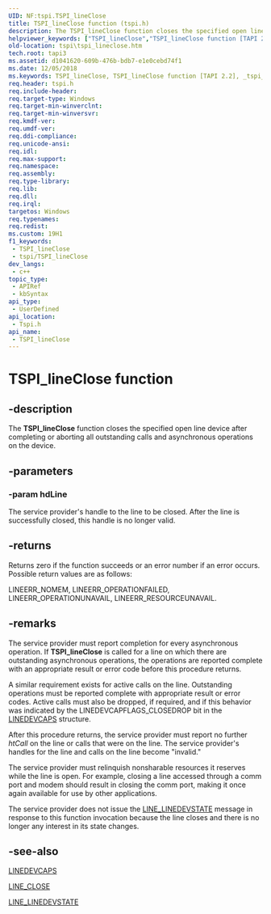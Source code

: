 ```yaml
---
UID: NF:tspi.TSPI_lineClose
title: TSPI_lineClose function (tspi.h)
description: The TSPI_lineClose function closes the specified open line device after completing or aborting all outstanding calls and asynchronous operations on the device.
helpviewer_keywords: ["TSPI_lineClose","TSPI_lineClose function [TAPI 2.2]","_tspi_tspi_lineclose","tspi.tspi_lineclose","tspi/TSPI_lineClose"]
old-location: tspi\tspi_lineclose.htm
tech.root: tapi3
ms.assetid: d1041620-609b-476b-bdb7-e1e0cebd74f1
ms.date: 12/05/2018
ms.keywords: TSPI_lineClose, TSPI_lineClose function [TAPI 2.2], _tspi_tspi_lineclose, tspi.tspi_lineclose, tspi/TSPI_lineClose
req.header: tspi.h
req.include-header: 
req.target-type: Windows
req.target-min-winverclnt: 
req.target-min-winversvr: 
req.kmdf-ver: 
req.umdf-ver: 
req.ddi-compliance: 
req.unicode-ansi: 
req.idl: 
req.max-support: 
req.namespace: 
req.assembly: 
req.type-library: 
req.lib: 
req.dll: 
req.irql: 
targetos: Windows
req.typenames: 
req.redist: 
ms.custom: 19H1
f1_keywords:
 - TSPI_lineClose
 - tspi/TSPI_lineClose
dev_langs:
 - c++
topic_type:
 - APIRef
 - kbSyntax
api_type:
 - UserDefined
api_location:
 - Tspi.h
api_name:
 - TSPI_lineClose
---
```


# TSPI_lineClose function


## -description

The 
<b>TSPI_lineClose</b> function closes the specified open line device after completing or aborting all outstanding calls and asynchronous operations on the device.

## -parameters

### -param hdLine

The service provider's handle to the line to be closed. After the line is successfully closed, this handle is no longer valid.

## -returns

Returns zero if the function succeeds or an error number if an error occurs. Possible return values are as follows:

LINEERR_NOMEM, LINEERR_OPERATIONFAILED, LINEERR_OPERATIONUNAVAIL, LINEERR_RESOURCEUNAVAIL.

## -remarks

The service provider must report completion for every asynchronous operation. If 
<b>TSPI_lineClose</b> is called for a line on which there are outstanding asynchronous operations, the operations are reported complete with an appropriate result or error code before this procedure returns.

A similar requirement exists for active calls on the line. Outstanding operations must be reported complete with appropriate result or error codes. Active calls must also be dropped, if required, and if this behavior was indicated by the LINEDEVCAPFLAGS_CLOSEDROP bit in the 
<a href="/windows/desktop/api/tapi/ns-tapi-linedevcaps">LINEDEVCAPS</a> structure.

After this procedure returns, the service provider must report no further <i>htCall</i> on the line or calls that were on the line. The service provider's handles for the line and calls on the line become "invalid."

The service provider must relinquish nonsharable resources it reserves while the line is open. For example, closing a line accessed through a comm port and modem should result in closing the comm port, making it once again available for use by other applications.

The service provider does not issue the 
<a href="/previous-versions/windows/desktop/legacy/ms725231(v=vs.85)">LINE_LINEDEVSTATE</a> message in response to this function invocation because the line closes and there is no longer any interest in its state changes.

## -see-also

<a href="/windows/desktop/api/tapi/ns-tapi-linedevcaps">LINEDEVCAPS</a>



<a href="/previous-versions/windows/desktop/legacy/ms725220(v=vs.85)">LINE_CLOSE</a>



<a href="/previous-versions/windows/desktop/legacy/ms725231(v=vs.85)">LINE_LINEDEVSTATE</a>